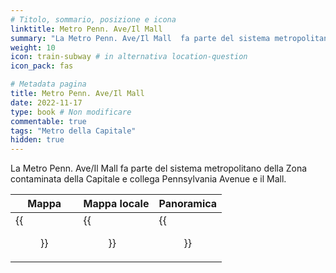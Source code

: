 ```yaml
---
# Titolo, sommario, posizione e icona
linktitle: Metro Penn. Ave/Il Mall
summary: "La Metro Penn. Ave/Il Mall  fa parte del sistema metropolitano della Zona contaminata della Capitale e collega Pennsylvania Avenue e il Mall."
weight: 10
icon: train-subway # in alternativa location-question
icon_pack: fas

# Metadata pagina
title: Metro Penn. Ave/Il Mall
date: 2022-11-17
type: book # Non modificare
commentable: true
tags: "Metro della Capitale"
hidden: true
---
```





La Metro Penn. Ave/Il Mall  fa parte del sistema metropolitano della Zona contaminata della Capitale e collega Pennsylvania Avenue e il Mall.

| Mappa | Mappa locale | Panoramica |
| ----- | ------------ | ---------- |
|  {{<figure src="The_Mall_Penn_Ave_loc.webp">}} | {{<figure src="Metro_Penn._Ave_The_Mall_Metro.webp">}}  | {{<figure src="Penn_Ave_The_Mall_Metro.webp">}}  |